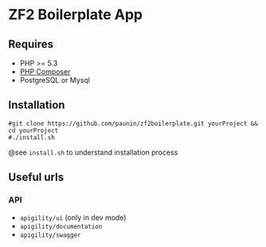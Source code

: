 ZF2 Boilerplate App
==========

## Requires

* PHP >= 5.3
* [PHP Composer](https://getcomposer.org/)
* PostgreSQL or Mysql

## Installation

    #git clone https://github.com/paunin/zf2boilerplate.git yourProject && cd yourProject
    #./install.sh

@see `install.sh` to understand installation process

## Useful urls

### API

* `apigility/ui` (only in dev mode)
* `apigility/documentation`
* `apigility/swagger`
    
